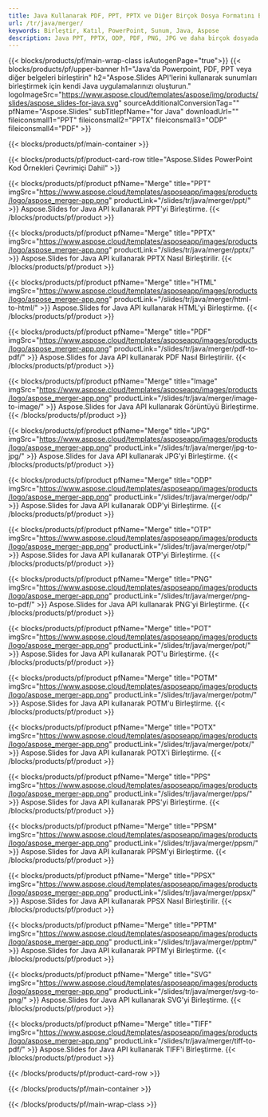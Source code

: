 ```yaml
---
title: Java Kullanarak PDF, PPT, PPTX ve Diğer Birçok Dosya Formatını Birleştirin
url: /tr/java/merger/
keywords: Birleştir, Katıl, PowerPoint, Sunum, Java, Aspose
description: Java PPT, PPTX, ODP, PDF, PNG, JPG ve daha birçok dosyada birden fazla dosyayı birleştirin.
---
```

{{< blocks/products/pf/main-wrap-class isAutogenPage="true">}}
{{< blocks/products/pf/upper-banner h1="Java'da Powerpoint, PDF, PPT veya diğer belgeleri birleştirin" h2="Aspose.Slides API'lerini kullanarak sunumları birleştirmek için kendi Java uygulamalarınızı oluşturun." logoImageSrc="https://www.aspose.cloud/templates/aspose/img/products/slides/aspose_slides-for-java.svg" sourceAdditionalConversionTag="" pfName="Aspose.Slides" subTitlepfName="for Java" downloadUrl="" fileiconsmall1="PPT" fileiconsmall2="PPTX" fileiconsmall3="ODP" fileiconsmall4="PDF" >}}

{{< blocks/products/pf/main-container >}}

{{< blocks/products/pf/product-card-row title="Aspose.Slides PowerPoint Kod Örnekleri Çevrimiçi Dahil" >}}

{{< blocks/products/pf/product pfName="Merge" title="PPT" imgSrc="https://www.aspose.cloud/templates/asposeapp/images/products/logo/aspose_merger-app.png" productLink="/slides/tr/java/merger/ppt/" >}}
Aspose.Slides for Java API kullanarak PPT'yi Birleştirme.
{{< /blocks/products/pf/product >}}

{{< blocks/products/pf/product pfName="Merge" title="PPTX" imgSrc="https://www.aspose.cloud/templates/asposeapp/images/products/logo/aspose_merger-app.png" productLink="/slides/tr/java/merger/pptx/" >}}
Aspose.Slides for Java API kullanarak PPTX Nasıl Birleştirilir.
{{< /blocks/products/pf/product >}}

{{< blocks/products/pf/product pfName="Merge" title="HTML" imgSrc="https://www.aspose.cloud/templates/asposeapp/images/products/logo/aspose_merger-app.png" productLink="/slides/tr/java/merger/html-to-html/" >}}
Aspose.Slides for Java API kullanarak HTML'yi Birleştirme.
{{< /blocks/products/pf/product >}}

{{< blocks/products/pf/product pfName="Merge" title="PDF" imgSrc="https://www.aspose.cloud/templates/asposeapp/images/products/logo/aspose_merger-app.png" productLink="/slides/tr/java/merger/pdf-to-pdf/" >}}
Aspose.Slides for Java API kullanarak PDF Nasıl Birleştirilir.
{{< /blocks/products/pf/product >}}

{{< blocks/products/pf/product pfName="Merge" title="Image" imgSrc="https://www.aspose.cloud/templates/asposeapp/images/products/logo/aspose_merger-app.png" productLink="/slides/tr/java/merger/image-to-image/" >}}
Aspose.Slides for Java API kullanarak Görüntüyü Birleştirme.
{{< /blocks/products/pf/product >}}

{{< blocks/products/pf/product pfName="Merge" title="JPG" imgSrc="https://www.aspose.cloud/templates/asposeapp/images/products/logo/aspose_merger-app.png" productLink="/slides/tr/java/merger/jpg-to-jpg/" >}}
Aspose.Slides for Java API kullanarak JPG'yi Birleştirme.
{{< /blocks/products/pf/product >}}

{{< blocks/products/pf/product pfName="Merge" title="ODP" imgSrc="https://www.aspose.cloud/templates/asposeapp/images/products/logo/aspose_merger-app.png" productLink="/slides/tr/java/merger/odp/" >}}
Aspose.Slides for Java API kullanarak ODP'yi Birleştirme.
{{< /blocks/products/pf/product >}}

{{< blocks/products/pf/product pfName="Merge" title="OTP" imgSrc="https://www.aspose.cloud/templates/asposeapp/images/products/logo/aspose_merger-app.png" productLink="/slides/tr/java/merger/otp/" >}}
Aspose.Slides for Java API kullanarak OTP'yi Birleştirme.
{{< /blocks/products/pf/product >}}

{{< blocks/products/pf/product pfName="Merge" title="PNG" imgSrc="https://www.aspose.cloud/templates/asposeapp/images/products/logo/aspose_merger-app.png" productLink="/slides/tr/java/merger/png-to-pdf/" >}}
Aspose.Slides for Java API kullanarak PNG'yi Birleştirme.
{{< /blocks/products/pf/product >}}

{{< blocks/products/pf/product pfName="Merge" title="POT" imgSrc="https://www.aspose.cloud/templates/asposeapp/images/products/logo/aspose_merger-app.png" productLink="/slides/tr/java/merger/pot/" >}}
Aspose.Slides for Java API kullanarak POT'u Birleştirme.
{{< /blocks/products/pf/product >}}

{{< blocks/products/pf/product pfName="Merge" title="POTM" imgSrc="https://www.aspose.cloud/templates/asposeapp/images/products/logo/aspose_merger-app.png" productLink="/slides/tr/java/merger/potm/" >}}
Aspose.Slides for Java API kullanarak POTM'u Birleştirme.
{{< /blocks/products/pf/product >}}

{{< blocks/products/pf/product pfName="Merge" title="POTX" imgSrc="https://www.aspose.cloud/templates/asposeapp/images/products/logo/aspose_merger-app.png" productLink="/slides/tr/java/merger/potx/" >}}
Aspose.Slides for Java API kullanarak POTX'i Birleştirme.
{{< /blocks/products/pf/product >}}

{{< blocks/products/pf/product pfName="Merge" title="PPS" imgSrc="https://www.aspose.cloud/templates/asposeapp/images/products/logo/aspose_merger-app.png" productLink="/slides/tr/java/merger/pps/" >}}
Aspose.Slides for Java API kullanarak PPS'yi Birleştirme.
{{< /blocks/products/pf/product >}}

{{< blocks/products/pf/product pfName="Merge" title="PPSM" imgSrc="https://www.aspose.cloud/templates/asposeapp/images/products/logo/aspose_merger-app.png" productLink="/slides/tr/java/merger/ppsm/" >}}
Aspose.Slides for Java API kullanarak PPSM'yi Birleştirme.
{{< /blocks/products/pf/product >}}

{{< blocks/products/pf/product pfName="Merge" title="PPSX" imgSrc="https://www.aspose.cloud/templates/asposeapp/images/products/logo/aspose_merger-app.png" productLink="/slides/tr/java/merger/ppsx/" >}}
Aspose.Slides for Java API kullanarak PPSX Nasıl Birleştirilir.
{{< /blocks/products/pf/product >}}

{{< blocks/products/pf/product pfName="Merge" title="PPTM" imgSrc="https://www.aspose.cloud/templates/asposeapp/images/products/logo/aspose_merger-app.png" productLink="/slides/tr/java/merger/pptm/" >}}
Aspose.Slides for Java API kullanarak PPTM'yi Birleştirme.
{{< /blocks/products/pf/product >}}

{{< blocks/products/pf/product pfName="Merge" title="SVG" imgSrc="https://www.aspose.cloud/templates/asposeapp/images/products/logo/aspose_merger-app.png" productLink="/slides/tr/java/merger/svg-to-png/" >}}
Aspose.Slides for Java API kullanarak SVG'yi Birleştirme.
{{< /blocks/products/pf/product >}}

{{< blocks/products/pf/product pfName="Merge" title="TIFF" imgSrc="https://www.aspose.cloud/templates/asposeapp/images/products/logo/aspose_merger-app.png" productLink="/slides/tr/java/merger/tiff-to-pdf/" >}}
Aspose.Slides for Java API kullanarak TIFF'i Birleştirme.
{{< /blocks/products/pf/product >}}


{{< /blocks/products/pf/product-card-row >}}

{{< /blocks/products/pf/main-container >}}
    
{{< /blocks/products/pf/main-wrap-class >}}
